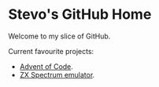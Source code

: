 # Stevo's GitHub Home 

Welcome to my slice of GitHub.

Current favourite projects:
- [Advent of Code](https://github.com/stevehjohn/AoC).
- [ZX Spectrum emulator](https://github.com/stevehjohn/Zen).
